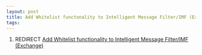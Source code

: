 ```yaml
---
layout: post 
title: Add Whitelist functonality to Intelligent Message Filter/IMF (Exchange)
tags: 
---
```


1.  REDIRECT [Add Whitelist functionality to Intelligent Message
    Filter/IMF
    (Exchange)](Add_Whitelist_functionality_to_Intelligent_Message_Filter/IMF_(Exchange) "wikilink")
